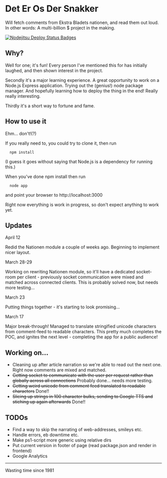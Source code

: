 # Det Er Os Der Snakker

Will fetch comments from Ekstra Bladets nationen, and read them out loud. In other words: A multi-billion $ project in the making.

[![Nodejitsu Deploy Status Badges](https://webhooks.nodejitsu.com/teltploek/DetErOsDerSnakker.png)](https://webops.nodejitsu.com#teltploek/webhooks)

## Why?

Well for one; it's fun! Every person I've mentioned this for has initially laughed, and then shown interest in the project.

Secondly it's a major learning experience. A great opportunity to work on a Node.js Express application. Trying out the (genius!) node package manager. And hopefully learning how to deploy the thing in the end! Really really interesting.

Thirdly it's a short way to fortune and fame.

## How to use it

Ehm... don't!(?)

If you really need to, you could try to clone it, then run

      npm install 

(I guess it goes without saying that Node.js is a dependency for running this.)

When you've done npm install then run

	  node app

and point your browser to http://localhost:3000

Right now everything is work in progress, so don't expect anything to work yet.

## Updates

April 12

Redid the Nationen module a couple of weeks ago. Beginning to implement nicer layout.

March 28-29

Working on rewriting Nationen module, so it'll have a dedicated socket-room per client - previously socket communication were mixed and matched across connected clients. This is probably solved now, but needs more testing...

March 23

Putting things together - it's starting to look promising...

March 17

Major break-through! Managed to translate stringified unicode characters from comment-feed to readable characters. This pretty much completes the POC, and ignites the next level - completing the app for a public audience!

## Working on...

 * Cleaning up after article narration so we're able to read out the next one. Right now comments are mixed and matched.
 * ~~Getting socket to communicate with the user per request rather than globally across all connections~~ Probably done... needs more testing.
 * ~~Getting weird unicode from comment feed translated to readable characters~~ Done!!
 * ~~Slicing up strings in 100 character bulks, sending to Google TTS and stiching up again afterwards~~ Done!!

## TODOs

  * Find a way to skip the narrating of web-addresses, smileys etc.
  * Handle errors, eb downtime etc.
  * Make ps1-script more generic using relative dirs
  * Put current version in footer of page (read package.json and render in frontend)
  * Google Analytics

---
Wasting time since 1981